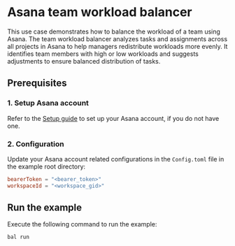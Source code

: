 # Asana team workload balancer

This use case demonstrates how to balance the workload of a team using Asana. The team workload balancer analyzes tasks and assignments across all projects in Asana to help managers redistribute workloads more evenly. 
It identifies team members with high or low workloads and suggests adjustments to ensure balanced distribution of tasks.

## Prerequisites

### 1. Setup Asana account

Refer to the [Setup guide](https://central.ballerina.io/ballerinax/asana/latest#setup-guide) to set up your Asana account, if you do not have one.

### 2. Configuration

Update your Asana account related configurations in the `Config.toml` file in the example root directory:

```toml
bearerToken = "<bearer_token>"
workspaceId = "<workspace_gid>"
```

## Run the example

Execute the following command to run the example:

```ballerina
bal run
```
